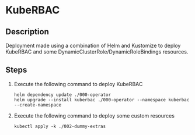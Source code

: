 # KubeRBAC

## Description

Deployment made using a combination of Helm and Kustomize to deploy KubeRBAC and
some DynamicClusterRole/DynamicRoleBindings resources.

## Steps

1. Execute the following command to deploy KubeRBAC

    ```
    helm dependency update ./000-operator
    helm upgrade --install kuberbac ./000-operator --namespace kuberbac --create-namespace
    ```

2. Execute the following command to deploy some custom resources

   ```
   kubectl apply -k ./002-dummy-extras
   ```
